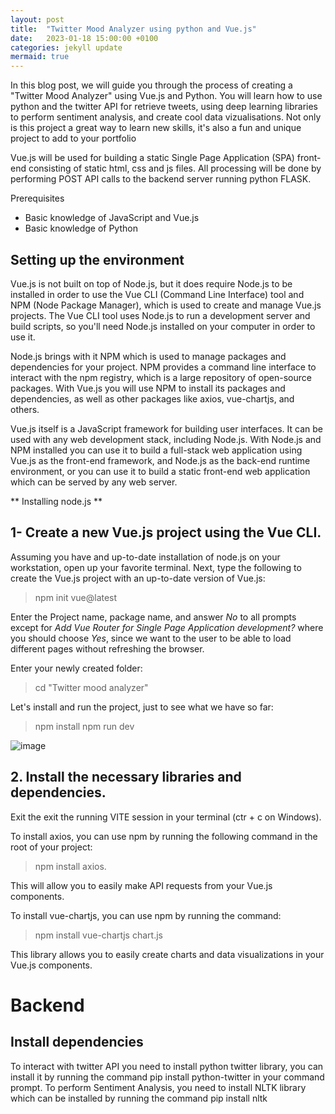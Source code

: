 ```yaml
---
layout: post
title:  "Twitter Mood Analyzer using python and Vue.js"
date:   2023-01-18 15:00:00 +0100
categories: jekyll update
mermaid: true
---
```

In this blog post, we will guide you through the process of creating a "Twitter Mood Analyzer" using Vue.js and Python. 
You will learn how to use python and the twitter API for retrieve tweets, using deep learning libraries to perform sentiment analysis, 
and create cool data vizualisations. 
Not only is this project a great way to learn new skills, it's also a fun and unique project to add to your portfolio

Vue.js will be used for building a static Single Page Application (SPA) front-end consisting of static html, css and js files. 
All processing will be done by performing POST API calls to the backend server running python FLASK.

<div class="mermaid>
graph LR
    A[Vue.js static SPA]
    A-- POST request -->B[Python Flask server]
    B-- JSON object -->A
</div>
    
            
</div>

## Prerequisites
* Basic knowledge of JavaScript and Vue.js
* Basic knowledge of Python

## Setting up the environment
Vue.js is not built on top of Node.js, but it does require Node.js to be installed in order to use the Vue CLI (Command Line Interface) tool 
and NPM (Node Package Manager), which is used to create and manage Vue.js projects. The Vue CLI tool uses Node.js to run a development server
and build scripts, so you'll need Node.js installed on your computer in order to use it.

Node.js brings with it NPM which is used to manage packages and dependencies for your project. NPM provides a command line interface to
interact with the npm registry, which is a large repository of open-source packages. With Vue.js you will use NPM to install its packages and
dependencies, as well as other packages like axios, vue-chartjs, and others.

Vue.js itself is a JavaScript framework for building user interfaces. It can be used with any web development stack, including Node.js. 
With Node.js and NPM installed you can use it to build a full-stack web application using Vue.js as the front-end framework, and Node.js 
as the back-end runtime environment, or you can use it to build a static front-end web application which can be served by any web server.

** Installing node.js **

## 1- Create a new Vue.js project using the Vue CLI. 
Assuming you have and up-to-date installation of node.js on your workstation, open up your favorite terminal. Next, type the following to create the Vue.js project with an up-to-date version of Vue.js:
> npm init vue@latest

Enter the Project name, package name, and answer _No_ to all prompts except for _Add Vue Router for Single Page Application development?_ where you should choose _Yes_, since we want to the user to be able to load different pages without refreshing the browser.

Enter your newly created folder:
> cd "Twitter mood analyzer"

Let's install and run the project, just to see what we have so far:
> npm install
> npm run dev

![image](https://user-images.githubusercontent.com/115409427/213210869-5554542c-47cd-440c-a0c2-040808b7e87e.png)

## 2. Install the necessary libraries and dependencies.
Exit the exit the running VITE session in your terminal (ctr + c on Windows).

To install axios, you can use npm by running the following command in the root of your project: 
> npm install axios. 

This will allow you to easily make API requests from your Vue.js components.

To install vue-chartjs, you can use npm by running the command: 
> npm install vue-chartjs chart.js

This library allows you to easily create charts and data visualizations in your Vue.js components.







# Backend

## Install dependencies
To interact with twitter API you need to install python twitter library, you can install it by running the command pip install python-twitter in your command prompt.
To perform Sentiment Analysis, you need to install NLTK library which can be installed by running the command pip install nltk




